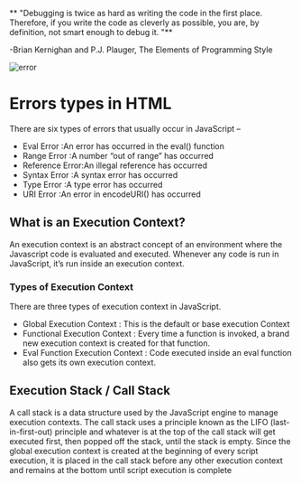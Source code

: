 ** "Debugging is twice as hard as writing the code in the first place. Therefore, if you write the code as cleverly as possible, you are, by definition, not smart enough to debug it.
"**

-Brian Kernighan and P.J. Plauger, The Elements of Programming Style

![error](https://i.morioh.com/200721/48d32e3d.webp)

# Errors types in HTML
There are six types of errors that usually occur in JavaScript –

+ Eval Error :An error has occurred in the eval() function
+ Range Error :A number “out of range” has occurred
+ Reference Error:An illegal reference has occurred
+ Syntax Error :A syntax error has occurred
+ Type Error :A type error has occurred
+ URI Error :An error in encodeURI() has occurred

## What is an Execution Context?
An execution context is an abstract concept of an environment where the Javascript code is evaluated and executed. Whenever any code is run in JavaScript, it’s run inside an execution context.


### Types of Execution Context
There are three types of execution context in JavaScript.
+ Global Execution Context : This is the default or base execution Context
+ Functional Execution Context : Every time a function is invoked, a brand new execution context is created for that function. 
+ Eval Function Execution Context : Code executed inside an eval function also gets its own execution context.


## Execution Stack / Call Stack

A call stack is a data structure used by the JavaScript engine to manage execution contexts. The call stack uses a principle known as the LIFO (last-in-first-out) principle and whatever is at the top of the call stack will get executed first, then popped off the stack, until the stack is empty. Since the global execution context is created at the beginning of every script execution, it is placed in the call stack before any other execution context and remains at the bottom until script execution is complete

